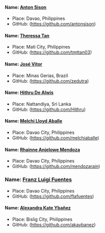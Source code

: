 #### Name: [Anton Sison](https://github.com/antonsison)

- Place: Davao, Philippines
- GitHub: (https://github.com/antonsison)

#### Name: [Theressa Tan](https://github.com/tmttan03)

- Place: Mati City, Philippines
- GitHub: (https://github.com/tmttan03)

#### Name: [José Vitor](https://github.com/zedutra)

- Place: Minas Gerias, Brazil
- GitHub: (https://github.com/zedutra)

#### Name: [Hithru De Alwis](https://github.com/Hithru)

- Place: Nattandiya, Sri Lanka
- GitHub: (https://github.com/Hithru)

#### Name: [Melchi Lloyd Aballe](https://github.com/melchiaballe)

- Place: Davao City, Philippines
- GitHub: (https://github.com/melchiaballe)

#### Name: [Rhainne Anjelowe Mendoza](https://github.com/mendozarain)

- Place: Davao City, Philippines
- GitHub: (https://github.com/mendozarain)

### Name: [Franz Luigi Fuentes](https://github.com/flafuentes)

- Place: Davao City, Philippines
- GitHub: (https://github.com/flafuentes)

#### Name: [Alexandra Kate Ybañez](https://github.com/akaybanez)

- Place: Bislig City, Philippines
- GitHub: (https://github.com/akaybanez)
